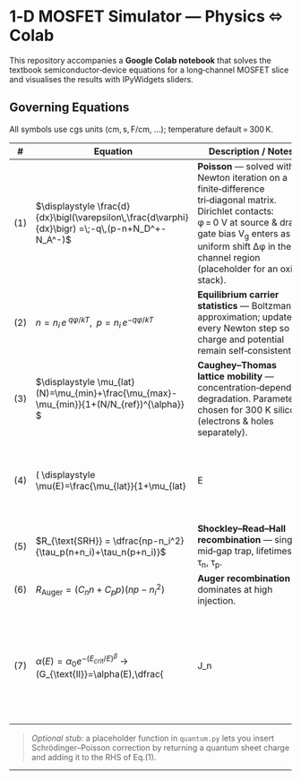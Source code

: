 # 1‑D MOSFET Simulator — Physics ⬄ Colab

This repository accompanies a **Google Colab notebook** that solves the textbook semiconductor‐device equations for a long‑channel MOSFET slice and visualises the results with IPyWidgets sliders.  



## Governing Equations 

All symbols use cgs units (cm, s, F/cm, …); temperature default = 300 K.

|  #  |  Equation                                                                                         | Description / Notes                                                                                                                                                                                                                                 |              |                                                                                                                       |       |                                                                                                                            |
| --- | ------------------------------------------------------------------------------------------------- | --------------------------------------------------------------------------------------------------------------------------------------------------------------------------------------------------------------------------------------------------- | ------------ | --------------------------------------------------------------------------------------------------------------------- | ----- | -------------------------------------------------------------------------------------------------------------------------- |
| (1) | $\displaystyle \frac{d}{dx}\bigl(\varepsilon\,\frac{d\varphi}{dx}\bigr) =\;-q\,(p-n+N_D^+-N_A^-)$ | **Poisson** — solved with Newton iteration on a finite‑difference tri‑diagonal matrix.  Dirichlet contacts: φ = 0 V at source & drain; gate bias V<sub>g</sub> enters as a uniform shift Δφ in the channel region (placeholder for an oxide stack). |              |                                                                                                                       |       |                                                                                                                            |
| (2) | $n = n_i\,e^{\;q\varphi/kT},\;\; p = n_i\,e^{-q\varphi/kT}$                                       | **Equilibrium carrier statistics** — Boltzmann approximation; updated every Newton step so charge and potential remain self‑consistent.                                                                                                             |              |                                                                                                                       |       |                                                                                                                            |
| (3) | $\displaystyle \mu_{lat}(N)=\mu_{min}+\frac{\mu_{max}-\mu_{min}}{1+(N/N_{ref})^{\alpha}} $        | **Caughey–Thomas lattice mobility** — concentration‑dependent degradation.  Parameters chosen for 300 K silicon (electrons & holes separately).                                                                                                     |              |                                                                                                                       |       |                                                                                                                            |
| (4) | ( \displaystyle \mu(E)=\frac{\mu\_{lat}}{1+\mu\_{lat}                                             | E                                                                                                                                                                                                                                                   | /v\_{sat}} ) | **Velocity‑saturation field dependence** — Kroemer model captures high‑field roll‑off without hydrodynamic equations. |       |                                                                                                                            |
| (5) | $R_{\text{SRH}} = \dfrac{np-n_i^2}{\tau_p(n+n_i)+\tau_n(p+n_i)}$                                  | **Shockley–Read–Hall recombination** — single mid‑gap trap, lifetimes τ<sub>n</sub>, τ<sub>p</sub>.                                                                                                                                                 |              |                                                                                                                       |       |                                                                                                                            |
| (6) | $R_{\text{Auger}} = (C_n n + C_p p)(np-n_i^2)$                                                    | **Auger recombination** — dominates at high injection.                                                                                                                                                                                              |              |                                                                                                                       |       |                                                                                                                            |
| (7) | $\alpha(E)=\alpha_0 e^{-(E_{crit}/E)^{\beta}}$  →  (G\_{\text{II}}=\alpha(E),\dfrac{              | J\_n                                                                                                                                                                                                                                                | +            | J\_p                                                                                                                  | }{q}) | **Impact ionisation generation** — Selberherr field‑dependent coefficient; visualised to show where avalanche could start. |

> *Optional stub:* a placeholder function in `quantum.py` lets you insert Schrödinger–Poisson correction by returning a quantum sheet charge and adding it to the RHS of Eq.(1).

---

